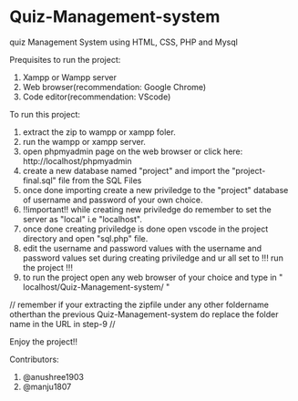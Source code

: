 # Quiz-Management-system
quiz Management System using HTML, CSS, PHP and Mysql

Prequisites to run the project:

1. Xampp or Wampp server 
2. Web browser(recommendation: Google Chrome)
3. Code editor(recommendation: VScode) 

To run this project:

1. extract the zip to wampp or xampp foler.
2. run the wampp or xampp server.
3. open phpmyadmin page on the web browser or click here: http://localhost/phpmyadmin
4. create a new database named "project" and import the "project-final.sql" file from the SQL Files
5. once done importing create a new priviledge to the "project" database of username and password of your own choice.
6. !!important!! while creating new priviledge do remember to set the server as "local" i.e "localhost".
7. once done creating priviledge is done open vscode in the project directory and open "sql.php" file.
8. edit the username and password values with the username and password values set during creating priviledge and ur all set to 
        !!! run the project !!!
9. to run the project open any web browser of your choice and type in " localhost/Quiz-Management-system/ "

// remember if your extracting the zipfile under any other foldername otherthan the previous Quiz-Management-system do replace the folder name in the URL in step-9 //

Enjoy the project!!

Contributors:
  1.  @anushree1903
  2.  @manju1807

